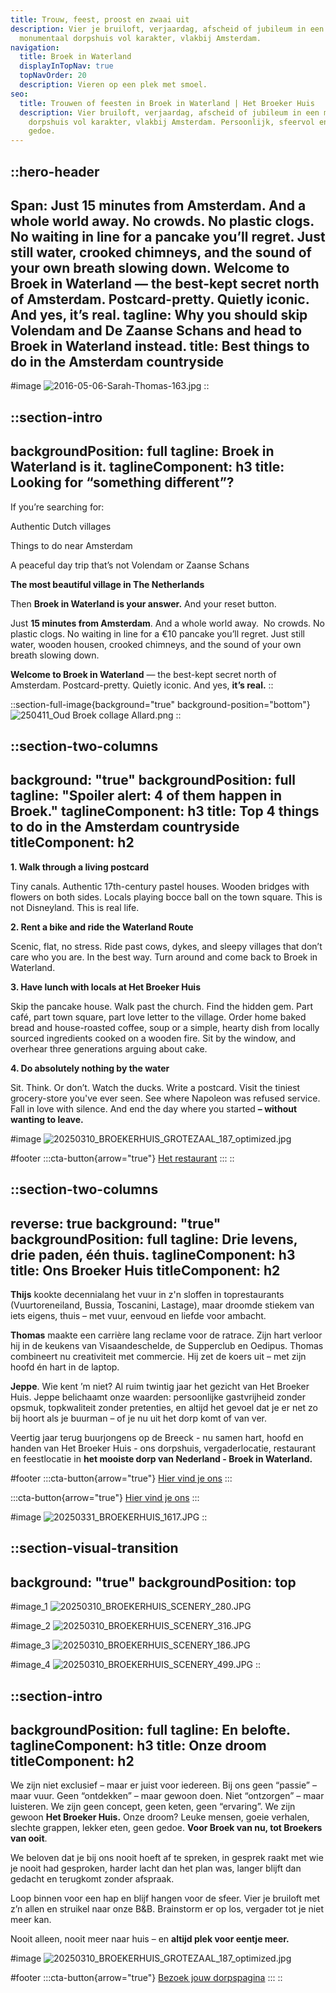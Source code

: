 ```yaml
---
title: Trouw, feest, proost en zwaai uit
description: Vier je bruiloft, verjaardag, afscheid of jubileum in een
  monumentaal dorpshuis vol karakter, vlakbij Amsterdam.
navigation:
  title: Broek in Waterland
  displayInTopNav: true
  topNavOrder: 20
  description: Vieren op een plek met smoel.
seo:
  title: Trouwen of feesten in Broek in Waterland | Het Broeker Huis
  description: Vier bruiloft, verjaardag, afscheid of jubileum in een monumentaal
    dorpshuis vol karakter, vlakbij Amsterdam. Persoonlijk, sfeervol en zonder
    gedoe.
---
```


::hero-header
---
Span: Just 15 minutes from Amsterdam. And a whole world away. No crowds. No
  plastic clogs. No waiting in line for a pancake you’ll regret. Just still
  water, crooked chimneys, and the sound of your own breath slowing
  down.  Welcome to Broek in Waterland — the best-kept secret north of
  Amsterdam. Postcard-pretty. Quietly iconic. And yes, it’s real.
tagline: Why you should skip Volendam and De Zaanse Schans and head to Broek in
  Waterland instead.
title: Best things to do in the Amsterdam countryside
---
#image
![2016-05-06-Sarah-Thomas-163.jpg](/20250331_BROEKERHUIS_1530.JPG)
::

::section-intro
---
backgroundPosition: full
tagline: Broek in Waterland is it.
taglineComponent: h3
title: Looking for “something different”?
---
If you’re searching for:

Authentic Dutch villages  

Things to do near Amsterdam  

A peaceful day trip that’s not Volendam or Zaanse Schans

**The most beautiful village in The Netherlands**

Then **Broek in Waterland is your answer.** And your reset button.

Just **15 minutes from Amsterdam**. And a whole world away.  No crowds. No plastic clogs. No waiting in line for a €10 pancake you’ll regret. Just still water, wooden housen, crooked chimneys, and the sound of your own breath slowing down.

**Welcome to Broek in Waterland** — the best-kept secret north of Amsterdam. Postcard-pretty. Quietly iconic. And yes, **it’s real.**
::

::section-full-image{background="true" background-position="bottom"}
![250411_Oud Broek collage Allard.png](/Broek%20tourist%20image_4.jpg)
::

::section-two-columns
---
background: "true"
backgroundPosition: full
tagline: "Spoiler alert: 4 of them happen in Broek."
taglineComponent: h3
title: Top 4 things to do in the Amsterdam countryside
titleComponent: h2
---
**1. Walk through a living postcard**  

Tiny canals. Authentic 17th-century pastel houses. Wooden bridges with flowers on both sides. Locals playing bocce ball on the town square. This is not Disneyland. This is real life.

**2. Rent a bike and ride the Waterland Route**  

Scenic, flat, no stress. Ride past cows, dykes, and sleepy villages that don’t care who you are. In the best way. Turn around and come back to Broek in Waterland.

**3. Have lunch with locals at Het Broeker Huis**  

Skip the pancake house. Walk past the church. Find the hidden gem. Part café, part town square, part love letter to the village. Order home baked bread and house-roasted coffee, soup or a simple, hearty dish from locally sourced ingredients cooked on a wooden fire. Sit by the window, and overhear three generations arguing about cake.

**4. Do absolutely nothing by the water**  

Sit. Think. Or don’t. Watch the ducks. Write a postcard. Visit the tiniest grocery-store you've ever seen. See where Napoleon was refused service. Fall in love with silence. And end the day where you started **– without wanting to leave.**

#image
![20250310\_BROEKERHUIS\_GROTEZAAL\_187\_optimized.jpg](/BROEKERHUIS_COLLAGES_RESTAURANT.png)

#footer
  :::cta-button{arrow="true"}
  [Het restaurant](/Restaurant)
  :::
::

::section-two-columns
---
reverse: true
background: "true"
backgroundPosition: full
tagline: Drie levens, drie paden, één thuis.
taglineComponent: h3
title: Ons Broeker Huis
titleComponent: h2
---
**Thijs** kookte decennialang het vuur in z'n sloffen in toprestaurants (Vuurtoreneiland, Bussia, Toscanini, Lastage), maar droomde stiekem van iets eigens, thuis – met vuur, eenvoud en liefde voor ambacht.

**Thomas** maakte een carrière lang reclame voor de ratrace. Zijn hart verloor hij in de keukens van Visaandeschelde, de Supperclub en Oedipus. Thomas combineert nu creativiteit met commercie. Hij zet de koers uit – met zijn hoofd én hart in de laptop.

**Jeppe**. Wie kent ’m niet? Al ruim twintig jaar het gezicht van Het Broeker Huis. Jeppe belichaamt onze waarden: persoonlijke gastvrijheid zonder opsmuk, topkwaliteit zonder pretenties, en altijd het gevoel dat je er net zo bij hoort als je buurman – of je nu uit het dorp komt of van ver.

Veertig jaar terug buurjongens op de Breeck - nu samen hart, hoofd en handen van Het Broeker Huis - ons dorpshuis, vergaderlocatie, restaurant en feestlocatie in **het mooiste dorp van Nederland - Broek in Waterland.**

#footer
  :::cta-button{arrow="true"}
  [Hier vind je ons](https://maps.app.goo.gl/tmLbzzFtMY7yYMLC8)
  :::

  :::cta-button{arrow="true"}
  [Hier vind je ons](https://maps.app.goo.gl/tmLbzzFtMY7yYMLC8)
  :::

#image
![20250331\_BROEKERHUIS\_1617.JPG](/20250331_BROEKERHUIS_1617.JPG)
::

::section-visual-transition
---
background: "true"
backgroundPosition: top
---
#image_1
![20250310\_BROEKERHUIS\_SCENERY\_280.JPG](/20250310_BROEKERHUIS_SCENERY_280.JPG)

#image_2
![20250310\_BROEKERHUIS\_SCENERY\_316.JPG](/20250310_BROEKERHUIS_SCENERY_316.JPG)

#image_3
![20250310\_BROEKERHUIS\_SCENERY\_186.JPG](/20250310_BROEKERHUIS_SCENERY_186.JPG)

#image_4
![20250310\_BROEKERHUIS\_SCENERY\_499.JPG](/20250310_BROEKERHUIS_SCENERY_499.JPG)
::

::section-intro
---
backgroundPosition: full
tagline: En belofte.
taglineComponent: h3
title: Onze droom
titleComponent: h2
---
We zijn niet exclusief – maar er juist voor iedereen. Bij ons geen “passie” – maar vuur. Geen “ontdekken” – maar gewoon doen. Niet “ontzorgen” – maar luisteren. We zijn geen concept, geen keten, geen “ervaring”. We zijn gewoon **Het Broeker Huis.** Onze droom? Leuke mensen, goeie verhalen, slechte grappen, lekker eten, geen gedoe. **Voor Broek van nu, tot Broekers van ooit**.

We beloven dat je bij ons nooit hoeft af te spreken, in gesprek raakt met wie je nooit had gesproken, harder lacht dan het plan was, langer blijft dan gedacht en terugkomt zonder afspraak.

Loop binnen voor een hap en blijf hangen voor de sfeer. Vier je bruiloft met z’n allen en struikel naar onze B\&B. Brainstorm er op los, vergader tot je niet meer kan.

Nooit alleen, nooit meer naar huis – en **altijd plek voor eentje meer.**

#image
![20250310\_BROEKERHUIS\_GROTEZAAL\_187\_optimized.jpg](/COLLAGES/TINYFIED_COLLAGES/BROEKERHUIS_COLLAGES_1.png)

#footer
  :::cta-button{arrow="true"}
  [Bezoek jouw dorpspagina](/Voor%20Broekers)
  :::
::
